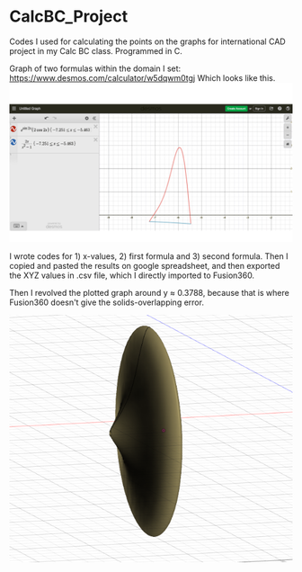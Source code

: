 # CalcBC_Project
Codes I used for calculating the points on the graphs for international CAD project in my Calc BC class. Programmed in C.


Graph of two formulas within the domain I set: https://www.desmos.com/calculator/w5dqwm0tgj
Which looks like this.
![](images/desmos_graph.png)

I wrote codes for 1) x-values, 2) first formula and 3) second formula. Then I copied and pasted the results on google spreadsheet, and then exported the XYZ values in .csv file, which I directly imported to Fusion360.




Then I revolved the plotted graph around y ≈ 0.3788, because that is where Fusion360 doesn't give the solids-overlapping error. 

![](images/solid.png)
